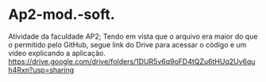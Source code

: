 # Ap2-mod.-soft.
Atividade da faculdade AP2;
Tendo em vista que o arquivo era maior do que o permitido pelo GitHub, segue link do Drive para acessar o código e um vídeo explicando a aplicação. 
https://drive.google.com/drive/folders/1DUR5v6q9oFD4tQZu6tHUq2Uv6quh4Rxn?usp=sharing
